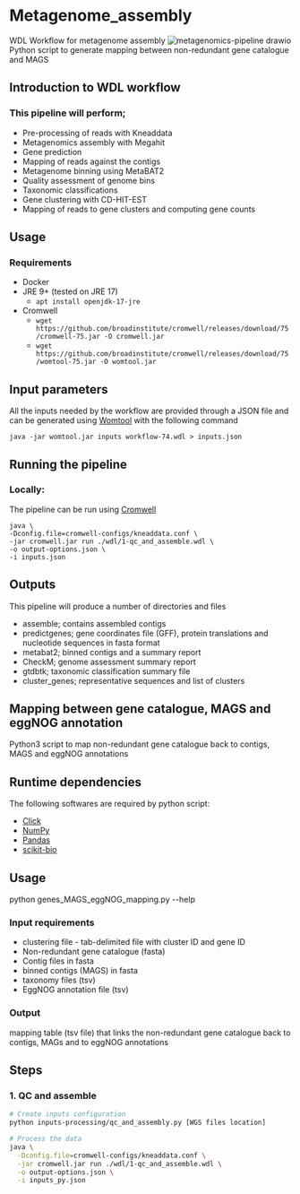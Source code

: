 # Metagenome_assembly
WDL Workflow for metagenome assembly
![metagenomics-pipeline drawio](https://github.com/crusher083/metagenome_assembly/blob/master/metagenomics-pipeline.drawio.png)
Python script to generate mapping between non-redundant gene catalogue and MAGS

## Introduction to WDL workflow
### This pipeline will perform;
* Pre-processing of reads with Kneaddata
* Metagenomics assembly with Megahit
* Gene prediction
* Mapping of reads against the contigs 
* Metagenome binning using MetaBAT2 
* Quality assessment of genome bins
* Taxonomic classifications
* Gene clustering with CD-HIT-EST
* Mapping of reads to gene clusters and computing gene counts

## Usage 
### Requirements

 - Docker
 - JRE 9+ (tested on JRE 17)
    - `apt install openjdk-17-jre`
 - Cromwell
    - `wget https://github.com/broadinstitute/cromwell/releases/download/75/cromwell-75.jar -O cromwell.jar`
    - `wget https://github.com/broadinstitute/cromwell/releases/download/75/womtool-75.jar -O womtool.jar`

## Input parameters 
All the inputs needed by the workflow are provided through a JSON file and can be generated using [Womtool](https://cromwell.readthedocs.io/en/stable/WOMtool/) with the following command  
```
java -jar womtool.jar inputs workflow-74.wdl > inputs.json
```

## Running the pipeline
### Locally:
The pipeline can be run using [Cromwell](https://cromwell.readthedocs.io/en/stable/)
```
java \
-Dconfig.file=cromwell-configs/kneaddata.conf \
-jar cromwell.jar run ./wdl/1-qc_and_assemble.wdl \
-o output-options.json \
-i inputs.json
```

## Outputs
This pipeline will produce a number of directories and files
* assemble; contains assembled contigs
* predictgenes; gene coordinates file (GFF), protein translations and nucleotide sequences in fasta format
* metabat2; binned contigs and a summary report
* CheckM; genome assessment summary report
* gtdbtk; taxonomic classification summary file
* cluster_genes; representative sequences and list of clusters


## Mapping between gene catalogue, MAGS and eggNOG annotation
Python3 script to map non-redundant gene catalogue back to contigs, MAGS and eggNOG annotations 

## Runtime dependencies
The following softwares are required by python script:
* [Click](https://palletsprojects.com/p/click/)
* [NumPy](https://numpy.org/)
* [Pandas](https://pandas.pydata.org/)
* [scikit-bio](http://scikit-bio.org/)

## Usage
python genes_MAGS_eggNOG_mapping.py --help

### Input requirements
* clustering file - tab-delimited file with cluster ID and gene ID
* Non-redundant gene catalogue (fasta)
* Contig files in fasta
* binned contigs (MAGS) in fasta
* taxonomy files (tsv)
* EggNOG annotation file (tsv)

### Output
mapping table (tsv file) that links the non-redundant gene catalogue back to contigs, MAGs and to eggNOG annotations

## Steps
### 1. QC and assemble   
 ```sh
 # Create inputs configuration
 python inputs-processing/qc_and_assembly.py [WGS files location]

 # Process the data
 java \
   -Dconfig.file=cromwell-configs/kneaddata.conf \
   -jar cromwell.jar run ./wdl/1-qc_and_assemble.wdl \
   -o output-options.json \
   -i inputs_py.json
 ```